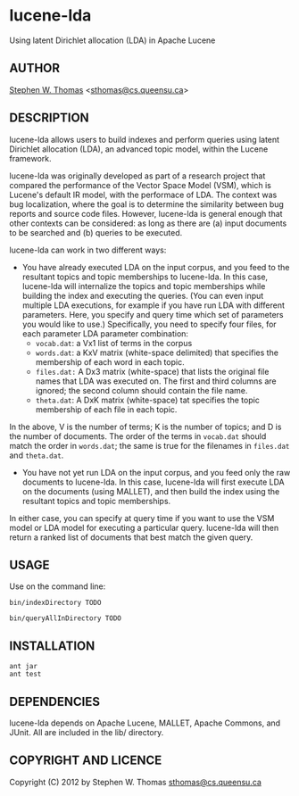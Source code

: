 lucene-lda
==========

Using latent Dirichlet allocation (LDA) in Apache Lucene

AUTHOR
------

[Stephen W. Thomas](http://research.cs.queensu.ca/~sthomas/) <<sthomas@cs.queensu.ca>>


DESCRIPTION
----------- 
lucene-lda allows users to build indexes and perform queries using latent
Dirichlet allocation (LDA), an advanced topic model, within the Lucene
framework.

lucene-lda was originally developed as part of a research project that compared the
performance of the Vector Space Model (VSM), which is Lucene's default IR model,
with the performace of LDA. The context was bug localization, where the goal is
to determine the similarity between bug reports and source code files. However,
lucene-lda is general enough that other contexts can be considered: as long as
there are (a) input documents to be searched and (b) queries to be executed. 

lucene-lda can work in two different ways:

* You have already executed LDA on the input corpus, and you feed to the resultant
topics and topic memberships to lucene-lda. In this case, lucene-lda will
internalize the topics and topic memberships while building the index and
executing the queries. (You can even input multiple LDA executions, for example
if you have run LDA with different parameters. Here, you specify and query time
which set of parameters you would like to use.) Specifically, you need to
specify four files, for each parameter LDA parameter combination:
  * `vocab.dat`: a Vx1 list of terms in the corpus
  * `words.dat`: a KxV matrix (white-space delimited) that specifies the
    membership of each word in each topic.
  * `files.dat:` A Dx3 matrix (white-space) that lists the original file
    names that LDA was executed on. The first and third columns are ignored; the
    second column should contain the file name.
  * `theta.dat`: A DxK matrix (white-space) tat specifies the topic membership of
    each file in each topic.

In the above, V is the number of terms; K is the number of topics; and D is the
number of documents. The order of the terms in `vocab.dat` should match the order
in `words.dat`; the same is true for the filenames in `files.dat` and `theta.dat`.

* You have not yet run LDA on the input corpus, and you feed only the raw documents
to lucene-lda. In this case, lucene-lda will first execute LDA on the documents
(using MALLET), and then build the index using the resultant topics and topic memberships.

In either case, you can specify at query time if you want to use the VSM model
or LDA model for executing a particular query. lucene-lda will then return a
ranked list of documents that best match the given query.


USAGE
-----

Use on the command line:

    bin/indexDirectory TODO

    bin/queryAllInDirectory TODO




INSTALLATION
------------

    ant jar
    ant test


DEPENDENCIES
------------

lucene-lda depends on Apache Lucene, MALLET, Apache Commons, and JUnit. All are
included in the lib/ directory.


COPYRIGHT AND LICENCE
---------------------

Copyright (C) 2012 by Stephen W. Thomas <sthomas@cs.queensu.ca>


